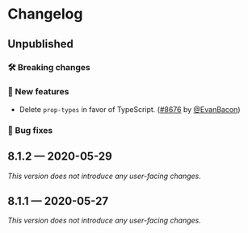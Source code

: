 # Changelog

## Unpublished

### 🛠 Breaking changes

### 🎉 New features

- Delete `prop-types` in favor of TypeScript. ([#8676](https://github.com/expo/expo/pull/8676) by [@EvanBacon](https://github.com/EvanBacon))

### 🐛 Bug fixes

## 8.1.2 — 2020-05-29

*This version does not introduce any user-facing changes.*

## 8.1.1 — 2020-05-27

*This version does not introduce any user-facing changes.*
